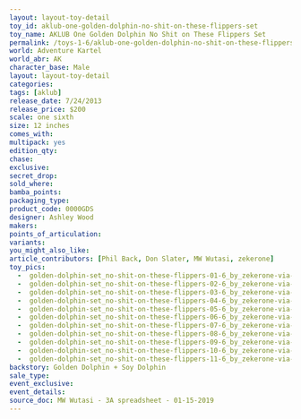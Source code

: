 ```yaml
---
layout: layout-toy-detail 
toy_id: aklub-one-golden-dolphin-no-shit-on-these-flippers-set
toy_name: AKLUB One Golden Dolphin No Shit on These Flippers Set
permalink: /toys-1-6/aklub-one-golden-dolphin-no-shit-on-these-flippers-set.html
world: Adventure Kartel
world_abr: AK
character_base: Male
layout: layout-toy-detail
categories: 
tags: [aklub]
release_date: 7/24/2013
release_price: $200 
scale: one sixth
size: 12 inches
comes_with: 
multipack: yes
edition_qty: 
chase: 
exclusive: 
secret_drop: 
sold_where: 
bamba_points: 
packaging_type: 
product_code: 0000GDS
designer: Ashley Wood
makers: 
points_of_articulation: 
variants: 
you_might_also_like: 
article_contributors: [Phil Back, Don Slater, MW Wutasi, zekerone]
toy_pics: 
  -  golden-dolphin-set_no-shit-on-these-flippers-01-6_by_zekerone-via-ebay.jpg
  -  golden-dolphin-set_no-shit-on-these-flippers-02-6_by_zekerone-via-ebay.jpg
  -  golden-dolphin-set_no-shit-on-these-flippers-03-6_by_zekerone-via-ebay.jpg
  -  golden-dolphin-set_no-shit-on-these-flippers-04-6_by_zekerone-via-ebay.jpg
  -  golden-dolphin-set_no-shit-on-these-flippers-05-6_by_zekerone-via-ebay.jpg
  -  golden-dolphin-set_no-shit-on-these-flippers-06-6_by_zekerone-via-ebay.jpg
  -  golden-dolphin-set_no-shit-on-these-flippers-07-6_by_zekerone-via-ebay.jpg
  -  golden-dolphin-set_no-shit-on-these-flippers-08-6_by_zekerone-via-ebay.jpg
  -  golden-dolphin-set_no-shit-on-these-flippers-09-6_by_zekerone-via-ebay.jpg
  -  golden-dolphin-set_no-shit-on-these-flippers-10-6_by_zekerone-via-ebay.jpg
  -  golden-dolphin-set_no-shit-on-these-flippers-11-6_by_zekerone-via-ebay.jpg
backstory: Golden Dolphin + Soy Dolphin
sale_type: 
event_exclusive: 
event_details: 
source_doc: MW Wutasi - 3A spreadsheet - 01-15-2019
---
```

 